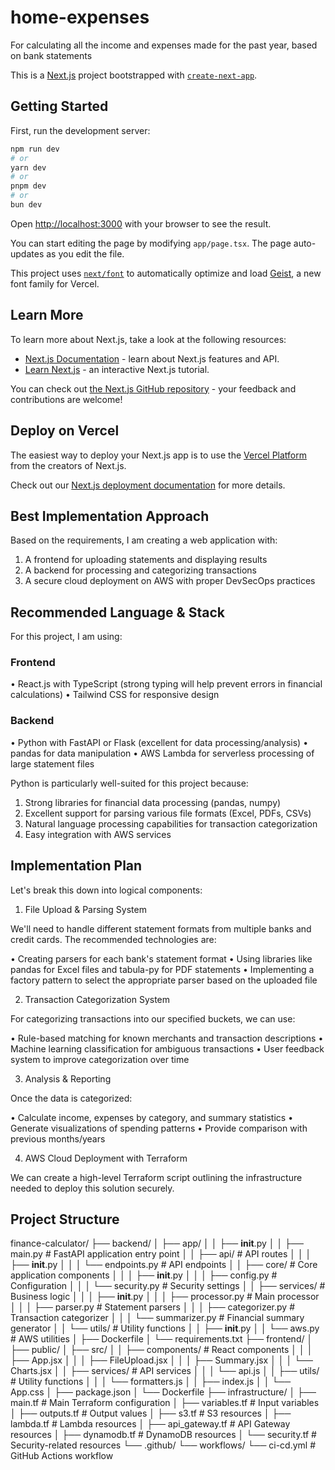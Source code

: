 # home-expenses

For calculating all the income and expenses made for the past year, based on bank statements

This is a [Next.js](https://nextjs.org) project bootstrapped with [`create-next-app`](https://nextjs.org/docs/app/api-reference/cli/create-next-app).

## Getting Started

First, run the development server:

```bash
npm run dev
# or
yarn dev
# or
pnpm dev
# or
bun dev
```

Open [http://localhost:3000](http://localhost:3000) with your browser to see the result.

You can start editing the page by modifying `app/page.tsx`. The page auto-updates as you edit the file.

This project uses [`next/font`](https://nextjs.org/docs/app/building-your-application/optimizing/fonts) to automatically optimize and load [Geist](https://vercel.com/font), a new font family for Vercel.

## Learn More

To learn more about Next.js, take a look at the following resources:

- [Next.js Documentation](https://nextjs.org/docs) - learn about Next.js features and API.
- [Learn Next.js](https://nextjs.org/learn) - an interactive Next.js tutorial.

You can check out [the Next.js GitHub repository](https://github.com/vercel/next.js) - your feedback and contributions are welcome!

## Deploy on Vercel

The easiest way to deploy your Next.js app is to use the [Vercel Platform](https://vercel.com/new?utm_medium=default-template&filter=next.js&utm_source=create-next-app&utm_campaign=create-next-app-readme) from the creators of Next.js.

Check out our [Next.js deployment documentation](https://nextjs.org/docs/app/building-your-application/deploying) for more details.

## Best Implementation Approach

Based on the requirements, I am creating a web application with:

1. A frontend for uploading statements and displaying results
2. A backend for processing and categorizing transactions
3. A secure cloud deployment on AWS with proper DevSecOps practices

## Recommended Language & Stack

For this project, I am using:

### Frontend

•	React.js with TypeScript (strong typing will help prevent errors in financial calculations)
•	Tailwind CSS for responsive design

### Backend

•	Python with FastAPI or Flask (excellent for data processing/analysis)
•	pandas for data manipulation
•	AWS Lambda for serverless processing of large statement files

Python is particularly well-suited for this project because:

1. Strong libraries for financial data processing (pandas, numpy)
2. Excellent support for parsing various file formats (Excel, PDFs, CSVs)
3. Natural language processing capabilities for transaction categorization
4. Easy integration with AWS services

## Implementation Plan

Let's break this down into logical components:

1. File Upload & Parsing System

We'll need to handle different statement formats from multiple banks and credit cards. The recommended technologies are:

•	Creating parsers for each bank's statement format
•	Using libraries like pandas for Excel files and tabula-py for PDF statements
•	Implementing a factory pattern to select the appropriate parser based on the uploaded file

2. Transaction Categorization System

For categorizing transactions into our specified buckets, we can use:

•	Rule-based matching for known merchants and transaction descriptions
•	Machine learning classification for ambiguous transactions
•	User feedback system to improve categorization over time

3. Analysis & Reporting

Once the data is categorized:

•	Calculate income, expenses by category, and summary statistics
•	Generate visualizations of spending patterns
•	Provide comparison with previous months/years

4. AWS Cloud Deployment with Terraform

We can create a high-level Terraform script outlining the infrastructure needed to deploy this solution securely.

## Project Structure

finance-calculator/
├── backend/
│   ├── app/
│   │   ├── __init__.py
│   │   ├── main.py               # FastAPI application entry point
│   │   ├── api/                  # API routes
│   │   │   ├── __init__.py
│   │   │   └── endpoints.py      # API endpoints
│   │   ├── core/                 # Core application components
│   │   │   ├── __init__.py
│   │   │   ├── config.py         # Configuration
│   │   │   └── security.py       # Security settings
│   │   ├── services/             # Business logic
│   │   │   ├── __init__.py
│   │   │   ├── processor.py      # Main processor
│   │   │   ├── parser.py         # Statement parsers
│   │   │   ├── categorizer.py    # Transaction categorizer
│   │   │   └── summarizer.py     # Financial summary generator
│   │   └── utils/                # Utility functions
│   │       ├── __init__.py
│   │       └── aws.py            # AWS utilities
│   ├── Dockerfile
│   └── requirements.txt
├── frontend/
│   ├── public/
│   ├── src/
│   │   ├── components/           # React components
│   │   │   ├── App.jsx
│   │   │   ├── FileUpload.jsx
│   │   │   ├── Summary.jsx
│   │   │   └── Charts.jsx
│   │   ├── services/             # API services
│   │   │   └── api.js
│   │   ├── utils/                # Utility functions
│   │   │   └── formatters.js
│   │   ├── index.js
│   │   └── App.css
│   ├── package.json
│   └── Dockerfile
├── infrastructure/
│   ├── main.tf                   # Main Terraform configuration
│   ├── variables.tf              # Input variables
│   ├── outputs.tf                # Output values
│   ├── s3.tf                     # S3 resources
│   ├── lambda.tf                 # Lambda resources
│   ├── api_gateway.tf            # API Gateway resources
│   ├── dynamodb.tf               # DynamoDB resources
│   └── security.tf               # Security-related resources
└── .github/
    └── workflows/
        └── ci-cd.yml             # GitHub Actions workflow
